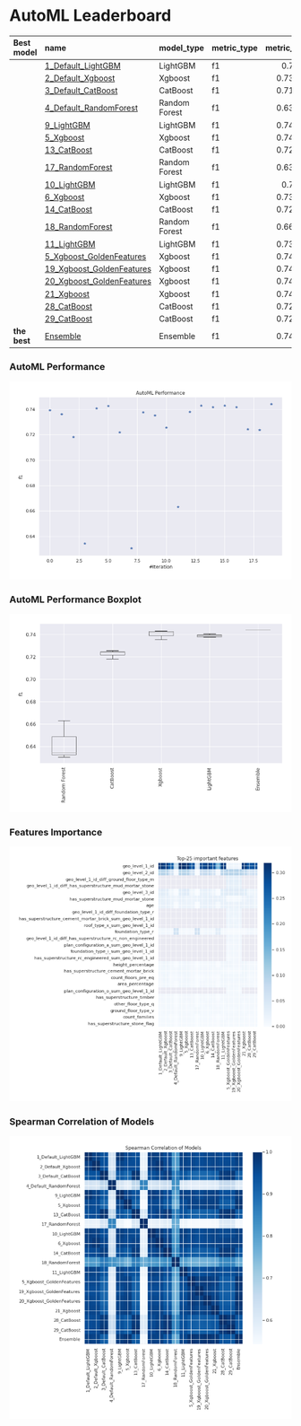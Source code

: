 # AutoML Leaderboard

| Best model   | name                                                             | model_type    | metric_type   |   metric_value |   train_time |   single_prediction_time |
|:-------------|:-----------------------------------------------------------------|:--------------|:--------------|---------------:|-------------:|-------------------------:|
|              | [1_Default_LightGBM](1_Default_LightGBM/README.md)               | LightGBM      | f1            |       0.73919  |       632.82 |                   0.0442 |
|              | [2_Default_Xgboost](2_Default_Xgboost/README.md)                 | Xgboost       | f1            |       0.736187 |       657.93 |                   0.0537 |
|              | [3_Default_CatBoost](3_Default_CatBoost/README.md)               | CatBoost      | f1            |       0.718435 |       110.73 |                   0.0517 |
|              | [4_Default_RandomForest](4_Default_RandomForest/README.md)       | Random Forest | f1            |       0.634537 |        78.36 |                   0.0748 |
|              | [9_LightGBM](9_LightGBM/README.md)                               | LightGBM      | f1            |       0.740825 |       521.11 |                   0.0445 |
|              | [5_Xgboost](5_Xgboost/README.md)                                 | Xgboost       | f1            |       0.742662 |       519.92 |                   0.0532 |
|              | [13_CatBoost](13_CatBoost/README.md)                             | CatBoost      | f1            |       0.721941 |       175.51 |                   0.0509 |
|              | [17_RandomForest](17_RandomForest/README.md)                     | Random Forest | f1            |       0.630691 |        76.89 |                   0.0744 |
|              | [10_LightGBM](10_LightGBM/README.md)                             | LightGBM      | f1            |       0.73766  |       512.29 |                   0.0454 |
|              | [6_Xgboost](6_Xgboost/README.md)                                 | Xgboost       | f1            |       0.735453 |       998.32 |                   0.0547 |
|              | [14_CatBoost](14_CatBoost/README.md)                             | CatBoost      | f1            |       0.725663 |       118.98 |                   0.0521 |
|              | [18_RandomForest](18_RandomForest/README.md)                     | Random Forest | f1            |       0.663159 |       119.6  |                   0.0833 |
|              | [11_LightGBM](11_LightGBM/README.md)                             | LightGBM      | f1            |       0.738019 |       309.03 |                   0.0434 |
|              | [5_Xgboost_GoldenFeatures](5_Xgboost_GoldenFeatures/README.md)   | Xgboost       | f1            |       0.743027 |       539.68 |                   0.0734 |
|              | [19_Xgboost_GoldenFeatures](19_Xgboost_GoldenFeatures/README.md) | Xgboost       | f1            |       0.741909 |       549.65 |                   0.0722 |
|              | [20_Xgboost_GoldenFeatures](20_Xgboost_GoldenFeatures/README.md) | Xgboost       | f1            |       0.743032 |       532.98 |                   0.0731 |
|              | [21_Xgboost](21_Xgboost/README.md)                               | Xgboost       | f1            |       0.741674 |       419.51 |                   0.0523 |
|              | [28_CatBoost](28_CatBoost/README.md)                             | CatBoost      | f1            |       0.724478 |       135.25 |                   0.0511 |
|              | [29_CatBoost](29_CatBoost/README.md)                             | CatBoost      | f1            |       0.723783 |       150.14 |                   0.0515 |
| **the best** | [Ensemble](Ensemble/README.md)                                   | Ensemble      | f1            |       0.744178 |        24.77 |                   0.3661 |

### AutoML Performance
![AutoML Performance](ldb_performance.png)

### AutoML Performance Boxplot
![AutoML Performance Boxplot](ldb_performance_boxplot.png)

### Features Importance
![features importance across models](features_heatmap.png)



### Spearman Correlation of Models
![models spearman correlation](correlation_heatmap.png)

